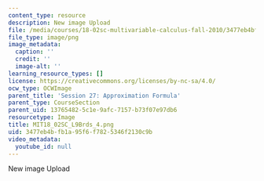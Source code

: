 ```yaml
---
content_type: resource
description: New image Upload
file: /media/courses/18-02sc-multivariable-calculus-fall-2010/3477eb4bfb1a95f6f7825346f2130c9b_MIT18_02SC_L9Brds_4.png
file_type: image/png
image_metadata:
  caption: ''
  credit: ''
  image-alt: ''
learning_resource_types: []
license: https://creativecommons.org/licenses/by-nc-sa/4.0/
ocw_type: OCWImage
parent_title: 'Session 27: Approximation Formula'
parent_type: CourseSection
parent_uid: 13765482-5c1e-9afc-7157-b73f07e97db6
resourcetype: Image
title: MIT18_02SC_L9Brds_4.png
uid: 3477eb4b-fb1a-95f6-f782-5346f2130c9b
video_metadata:
  youtube_id: null
---
```

New image Upload